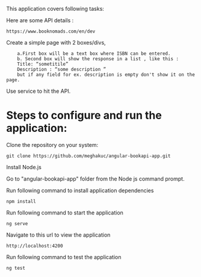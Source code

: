 This application covers following tasks:

Here are some API details : 

	https://www.booknomads.com/en/dev

Create a simple page with 2 boxes/divs, 
		
		a.First box will be a text box where ISBN can be entered. 
		b. Second box will show the response in a list , like this : 
		Title: “sometitile” 
		Description : “some description ” 
		but if any field for ex. description is empty don't show it on the page.

Use service to hit the API.

<h1>Steps to configure and run the application:</h1>

Clone the repository on your system:

	git clone https://github.com/meghakuc/angular-bookapi-app.git

Install Node.js

Go to "angular-bookapi-app" folder from the Node js command prompt.

Run following command to install application dependencies

	npm install

Run following command to start the application

	ng serve

Navigate to this url to view the application

	http://localhost:4200

Run following command to test the application

	ng test
